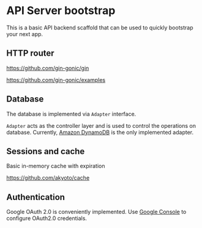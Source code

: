 # API Server bootstrap
This is a basic API backend scaffold that can be used to quickly bootstrap your next app. 

## HTTP router
https://github.com/gin-gonic/gin

https://github.com/gin-gonic/examples

## Database
The database is implemented via `Adapter` interface.

`Adapter` acts as the controller layer and is used to control the operations on database.
Currently, [Amazon DynamoDB](https://aws.amazon.com/dynamodb/) is the only implemented adapter.

## Sessions and cache
Basic in-memory cache with expiration

https://github.com/akyoto/cache

## Authentication 
Google OAuth 2.0 is conveniently implemented.
Use [Google Console](https://console.cloud.google.com/apis/credentials/oauthclient) to configure OAuth2.0 credentials.